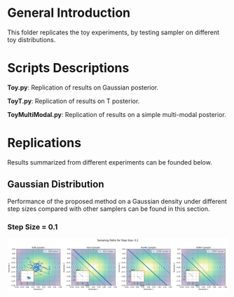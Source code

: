 # General Introduction
This folder replicates the toy experiments, by testing sampler on different toy distributions.

# Scripts Descriptions
**Toy.py**: Replication of results on Gaussian posterior.

**ToyT.py**: Replication of results on T posterior.

**ToyMultiModal.py**: Replication of results on a simple multi-modal posterior.

# Replications

Results summarized from different experiments can be founded below.

## Gaussian Distribution
Performance of the proposed method on a Gaussian density under different step sizes compared with other samplers can be found in this section.

### Step Size = 0.1
![avatar](images/Step1e-1.png)
